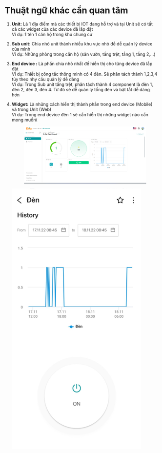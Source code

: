 # Thuật ngữ khác cần quan tâm

1. **Unit:** Là 1 địa điểm mà các thiết bị IOT đang hỗ trợ và tại Unit sẽ có tất cả các widget của các device đã lắp đặt\
   Ví dụ: 1 tên 1 căn hộ trong khu chung cư&#x20;
2. **Sub unit:** Chia nhỏ unit thành nhiều khu vực nhỏ để dễ quản lý device của mình \
   Ví dụ: Những phòng trong căn hộ (sân vườn, tầng trệt, tầng 1, tầng 2,...)
3. **End device :** Là phần chia nhỏ nhất để hiển thị cho từng device đã lắp đặt \
   Ví dụ: Thiết bị công tắc thông minh có 4 đèn. Sẽ phân tách thành 1,2,3,4 tùy theo nhy cầu quản lý dễ dàng\
   Ví dụ: Trong Sub unit tầng trệt, phân tách thành 4 component là đèn 1, đèn 2, đèn 3, đèn 4. Từ đó sẽ dễ quản lý tổng đèn và bật tắt dễ dàng hơn
4.  **Widget:** Là những cách hiển thị thành phần trong end device (Mobile) và trong Unit (Web)\
    Ví dụ: Trong end device đèn 1 sẽ cần hiển thị những widget nào cần mong muốn\


    <figure><img src="../.gitbook/assets/image (3).png" alt=""><figcaption></figcaption></figure>

    ![](<../.gitbook/assets/image (8).png>)

